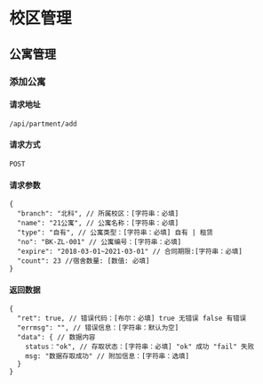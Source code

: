 # 校区管理
## 公寓管理
### 添加公寓
#### 请求地址
    /api/partment/add
#### 请求方式
    POST
#### 请求参数
    {
      "branch": "北科", // 所属校区：[字符串：必填]
      "name": "21公寓", // 公寓名称：[字符串：必填]
      "type": "自有", // 公寓类型：[字符串：必填] 自有 | 租赁
      "no": "BK-ZL-001" // 公寓编号：[字符串：必填]
      "expire": "2018-03-01~2021-03-01" // 合同期限:[字符串：必填]
      "count": 23 //宿舍数量: [数值: 必填]
    }
#### 返回数据
	{
      "ret": true, // 错误代码：[布尔：必填] true 无错误 false 有错误
      "errmsg": "", // 错误信息：[字符串：默认为空]
      "data": { // 数据内容
        status："ok", // 存取状态：[字符串：必填] "ok" 成功 "fail" 失败
        msg: "数据存取成功" // 附加信息：[字符串：选填]
      }
	}
